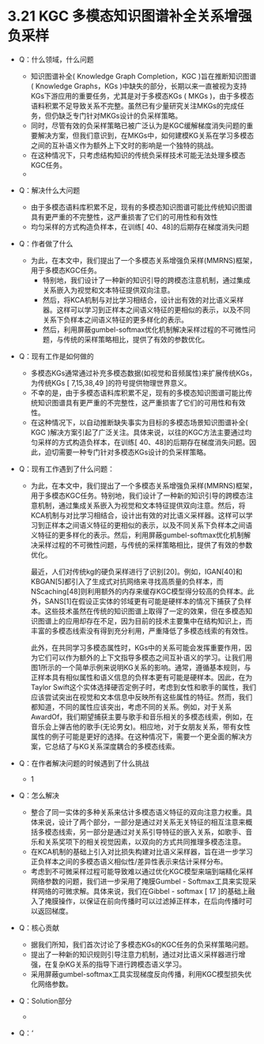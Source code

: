 # 3.21 KGC 多模态知识图谱补全关系增强负采样

* Q：什么领域，什么问题

  * 知识图谱补全( Knowledge Graph Completion，KGC )旨在推断知识图谱( Knowledge Graphs，KGs )中缺失的部分，长期以来一直被视为支持KGs下游应用的重要任务，尤其是对于多模态KGs ( MKGs )，由于多模态语料积累不足导致关系不完整。虽然已有少量研究关注MKGs的完成任务，但仍缺乏专门针对MKGs设计的负采样策略。
  * 同时，尽管有效的负采样策略已被广泛认为是KGC缓解梯度消失问题的重要解决方案，但我们意识到，在MKGs中，如何建模KG关系在学习多模态之间的互补语义作为额外上下文时的影响是一个独特的挑战。
  * 在这种情况下，只考虑结构知识的传统负采样技术可能无法处理多模态KGC任务。
  * 

* Q：解决什么大问题

  * 由于多模态语料库积累不足，现有的多模态知识图谱可能比传统知识图谱具有更严重的不完整性，这严重损害了它们的可用性和有效性
  * 均匀采样的方式构造负样本，在训练[ 40、48]的后期存在梯度消失问题

* Q：作者做了什么

  * 为此，在本文中，我们提出了一个多模态关系增强负采样(MMRNS)框架，用于多模态KGC任务。
    * 特别地，我们设计了一种新的知识引导的跨模态注意机制，通过集成关系嵌入为视觉和文本特征提供双向注意。
    * 然后，将KCA机制与对比学习相结合，设计出有效的对比语义采样器。这样可以学习到正样本之间语义特征的更相似的表示，以及不同关系下负样本之间语义特征的更多样化的表示。
    * 然后，利用屏蔽gumbel-softmax优化机制解决采样过程的不可微性问题，与传统的采样策略相比，提供了有效的参数优化。

* Q：现有工作是如何做的

  * 多模态KGs通常通过补充多模态数据(如视觉和音频属性)来扩展传统KGs，为传统KGs [ 7,15,38,49 ]的符号提供物理世界意义。
  * 不幸的是，由于多模态语料库积累不足，现有的多模态知识图谱可能比传统知识图谱具有更严重的不完整性，这严重损害了它们的可用性和有效性。
  * 在这种情况下，以自动推断缺失事实为目标的多模态场景知识图谱补全( KGC )解决方案引起了广泛关注。具体来说，以往的KGC方法主要通过均匀采样的方式构造负样本，在训练[ 40、48]的后期存在梯度消失问题。因此，迫切需要一种专门针对多模态KGs设计的负采样策略。

* Q：现有工作遇到了什么问题：

  * 为此，在本文中，我们提出了一个多模态关系增强负采样(MMRNS)框架，用于多模态KGC任务。特别地，我们设计了一种新的知识引导的跨模态注意机制，通过集成关系嵌入为视觉和文本特征提供双向注意。然后，将KCA机制与对比学习相结合，设计出有效的对比语义采样器。这样可以学习到正样本之间语义特征的更相似的表示，以及不同关系下负样本之间语义特征的更多样化的表示。然后，利用屏蔽gumbel-softmax优化机制解决采样过程的不可微性问题，与传统的采样策略相比，提供了有效的参数优化。

    最近，人们对传统kg的硬负采样进行了识别[20]。例如，IGAN[40]和KBGAN[5]都引入了生成式对抗网络来寻找高质量的负样本，而NScaching[48]则利用额外的内存来缓存KGC模型得分较高的负样本。此外，SANS[1]在假设正实体的邻域更有可能是硬样本的情况下捕获了负样本。这些技术虽然在传统的知识图谱上取得了一定的效果，但在多模态知识图谱上的应用却存在不足，因为目前的技术主要集中在结构知识上，而丰富的多模态线索没有得到充分利用，严重降低了多模态线索的有效性。

    此外，在共同学习多模态属性时，KGs中的关系可能会发挥重要作用，因为它们可以作为额外的上下文指导多模态之间互补语义的学习。让我们用图1所示的一个简单示例来说明KG关系的影响。通常，遵循基本规则，与正样本具有相似属性和语义信息的负样本更有可能是硬样本。因此，在为Taylor Swift这个实体选择硬否定例子时，考虑到女性和歌手的属性，我们应该尝试突出在视觉和文本信息中反映所有这些属性的特征。然而，我们都知道，不同的属性应该突出，考虑不同的关系。例如，对于关系AwardOf，我们期望捕获主要与歌手和音乐相关的多模态线索，例如，在音乐会上弹吉他的歌手(无论男女)。相应地，对于女朋友关系，带有女性属性的例子可能是更好的选择。在这种情况下，需要一个更全面的解决方案，它总结了与KG关系深度耦合的多模态线索。

* Q：在作者解决问题的时候遇到了什么挑战

  * 1

* Q：怎么解决

  * 整合了同一实体的多种关系来估计多模态语义特征的双向注意力权重。具体来说，设计了两个部分，一部分是通过对关系无关特征的相互注意来概括多模态线索，另一部分是通过对关系引导特征的嵌入关系，如歌手、音乐和关系奖项下的相关视觉因素，以双向的方式共同推理多模态注意。
  * 在KCA机制的基础上引入对比损失构建对比语义采样器，旨在进一步学习正负样本之间的多模态语义相似性/差异性表示来估计采样分布。
  * 考虑到不可微采样过程可能导致难以通过优化KGC模型来端到端精化采样网络参数的问题，我们进一步采用了掩膜Gumbel - Softmax工具来实现采样网络的可微求解。具体来说，我们在Gibbel - softmax [ 17 ]的基础上融入了掩膜操作，以保证在前向传播时可以过滤掉正样本，在后向传播时可以返回梯度。

* Q：核心贡献

  * 据我们所知，我们首次讨论了多模态KGs的KGC任务的负采样策略问题。
  * 提出了一种新的知识规则引导注意力机制，通过对比语义采样器进行增强，在复杂KG关系的指导下进行跨模态语义学习。
  * 采用屏蔽gumbel-softmax工具实现梯度反向传播，利用KGC模型损失优化网络参数。

* Q：Solution部分

  * 

* Q：‘


